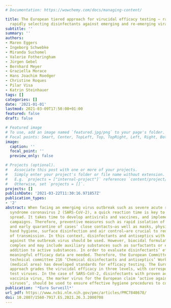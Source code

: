 ```yaml
---
# Documentation: https://wowchemy.com/docs/managing-content/

title: The European tiered approach for virucidal efficacy testing – rationale for
  rapidly selecting disinfectants against emerging and re-emerging viral diseases
subtitle: ''
summary: ''
authors:
- Maren Eggers
- Ingeborg Schwebke
- Miranda Suchomel
- Valerie Fotheringham
- Jürgen Gebel
- Bernhard Meyer
- Graziella Morace
- Hans Joachim Roedger
- Christine Roques
- Pilar Visa
- Katrin Steinhauer
tags: []
categories: []
date: '2021-01-01'
lastmod: 2021-03-09T17:50:08+01:00
featured: false
draft: false

# Featured image
# To use, add an image named `featured.jpg/png` to your page's folder.
# Focal points: Smart, Center, TopLeft, Top, TopRight, Left, Right, BottomLeft, Bottom, BottomRight.
image:
  caption: ''
  focal_point: ''
  preview_only: false

# Projects (optional).
#   Associate this post with one or more of your projects.
#   Simply enter your project's folder or file name without extension.
#   E.g. `projects = ["internal-project"]` references `content/project/deep-learning/index.md`.
#   Otherwise, set `projects = []`.
projects: []
publishDate: '2021-03-22T11:30:16.971857Z'
publication_types:
- '2'
abstract: When facing an emerging virus outbreak such as severe acute respiratory
  syndrome coronavirus 2 (SARS-CoV-2), a quick reaction time is key to control the
  spread. It takes time to develop antivirals and vaccines, and implement vaccination
  campaigns. Therefore, preventive measures such as rapid isolation of cases and identification
  and early quarantine of cases’ close contacts—as well as masks, physical distancing,
  hand hygiene, surface disinfection and air control—are crucial to reduce the risk
  of transmission. In this context, disinfectants and antiseptics with proven efficacy
  against the outbreak virus should be used. However, biocidal formulations are quite
  complex and may include auxiliary substances such as surfactants or emollients in
  addition to active substances. In order to evaluate disinfectants’ efficacy objectively,
  meaningful efficacy data are needed. Therefore, the European Committee for Standardisation
  technical committee 216 ‘Chemical disinfectants and antiseptics’ Working Group 1
  (medical area) has developed standards for efficacy testing. The European tiered
  approach grades the virucidal efficacy in three levels, with corresponding marker
  test viruses. In the case of SARS-CoV-2, disinfectants with proven activity against
  vaccinia virus, the marker virus for the European claim ‘active against enveloped
  viruses’, should be used to ensure effective hygiene procedures to control the pandemic.
publication: '*Euro Surveill*'
url_pdf: https://www.ncbi.nlm.nih.gov/pmc/articles/PMC7848678/
doi: 10.2807/1560-7917.ES.2021.26.3.2000708
---
```

